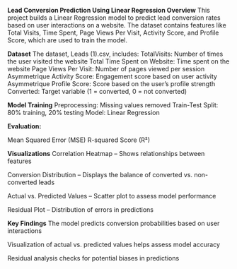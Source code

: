 **Lead Conversion Prediction Using Linear Regression
Overview**
This project builds a Linear Regression model to predict lead conversion rates based on user interactions on a website. The dataset contains features like Total Visits, Time Spent, Page Views Per Visit, Activity Score, and Profile Score, which are used to train the model.

**Dataset**
The dataset, Leads (1).csv, includes:
TotalVisits: Number of times the user visited the website
Total Time Spent on Website: Time spent on the website
Page Views Per Visit: Number of pages viewed per session
Asymmetrique Activity Score: Engagement score based on user activity
Asymmetrique Profile Score: Score based on the user’s profile strength
Converted: Target variable (1 = converted, 0 = not converted)

**Model Training**
Preprocessing: Missing values removed
Train-Test Split: 80% training, 20% testing
Model: Linear Regression

**Evaluation:**

Mean Squared Error (MSE)
R-squared Score (R²)

**Visualizations**
Correlation Heatmap – Shows relationships between features

Conversion Distribution – Displays the balance of converted vs. non-converted leads

Actual vs. Predicted Values – Scatter plot to assess model performance

Residual Plot – Distribution of errors in predictions

**Key Findings**
The model predicts conversion probabilities based on user interactions

Visualization of actual vs. predicted values helps assess model accuracy

Residual analysis checks for potential biases in predictions
